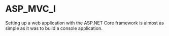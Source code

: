 # ASP_MVC_I
Setting up a web application with the ASP.NET Core framework is almost as simple as it was to build a console application. 
